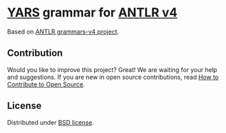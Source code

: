 # [YARS](https://www.researchgate.net/profile/Dominik_Tomaszuk/publication/309695477_RDF_Data_in_Property_Graph_Model/links/59ddd535458515f6ef0712d3/RDF-Data-in-Property-Graph-Model.pdf) grammar for [ANTLR v4](https://github.com/antlr/antlr4)

Based on [ANTLR grammars-v4 project](https://github.com/antlr/grammars-v4).

## Contribution
Would you like to improve this project? Great! We are waiting for your help and suggestions. If you are new in open source contributions, read [How to Contribute to Open Source](https://opensource.guide/how-to-contribute/).

## License
Distributed under [BSD license](https://github.com/lszeremeta/antlr-yars/blob/master/LICENSE).
